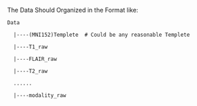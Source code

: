 The Data Should Organized in the Format like:

    Data

      |----(MNI152)Templete  # Could be any reasonable Templete
  
      |----T1_raw
  
      |----FLAIR_raw
  
      |----T2_raw
  
      ......
  
      |----modality_raw
  
